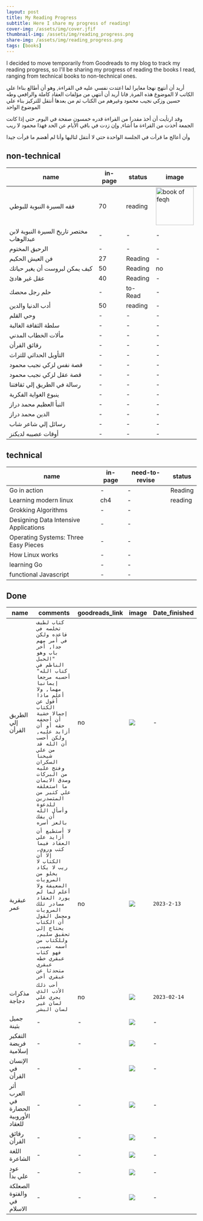 ```yaml
---
layout: post
title: My Reading Progress 
subtitle: Here I share my progress of reading!
cover-img: /assets/img/cover.jfif
thumbnail-img: /assets/img/reading_progress.png
share-img: /assets/img/reading_progress.png
tags: [books]
---
```



I decided to move temporarily from Goodreads to my blog to track my reading progress, so I'll be sharing my progress of reading the books I read, ranging from technical books to non-technical ones.

أريد أن أنتهج نهجا مغايرا لما اعتدت نفسي عليه في القراءة, وهو أن أطالع بناءا علي الكاتب لا الموضوع هذه المرة, فانا أريد
أن أنتهي من مؤلفات العقاد كاملة والرافعي وطه حسين وزكي نجيب محمود وغيرهم من الكتاب
ثم من بعدها أنتقل للتركيز بناء علي الموضوع الواحد

وقد ارتأيت أن أخذ مقدرا من القراءة قدره خمسون صفحة في اليوم, حتي إذا كانت الجمعة أخذت من القراءة ما أشاء, وإن زدت في باقي الأيام عن الحد فهذا محمود لا ريب

وأن أعالج ما قرأت في الجلسة الواحدة حتي لا أنتقل لتاليها وأنا لم أهضم ما قرأت جيدا

## non-technical

| name | in-page | status | image |
| --- | --- | --- | --- |
| فقه السيرة النبوية للبوطي | 70 | reading | <img src="https://www.neelwafurat.com/images/lb/abookstore/covers/carton/83/83380.jpg" height="100" width="100" alt="book of feqh" /> |
| مختصر تاريخ السيرة النبوية لابن عبدالوهاب | - | - | - | - |
| الرحيق المختوم | - | - | - | - |
| فن العيش الحكيم  | 27 | Reading |  - | no |
| كيف يمكن لبروست أن يغير حياتك | 50 | Reading | no |
| عقل غير هادئ | 40 | Reading | - |  no |
| حلم رجل محضك | - | to-Read | - | no |  
| أدب الدنيا والدين | 50 | reading | - | no |
| وحي القلم | - | -| - | - |
| سلطة الثقافة الغالبة | - | - | - | - |
| مألات الخطاب المدني | - | - | - |
| رقائق القرأن | - | - | - | - |
| التأويل الحداثي للتراث | - | - | - |
| قصة نفس لزكي نجيب محمود | - | - | - | - | - |
| قصة عقل لزكي نجيب محمود | - | - | - | - | - |
| رسالة في الطريق إلي ثقافتنا | - | - | - | - |
| ينبوع الغواية الفكرية | - | - | - | - |
| النبأ العظيم محمد دراز | - | - | - | - |
| الدين محمد دراز | - | - | - | - |
| رسائل إلي شاعر شاب | - | - | - | - |
| أوقات عصيبه لديكنز | - | - | - | - |

## technical

| name | in-page | need-to-revise | status |
| --- | -- | -- | --- |
| Go in action | - | - | Reading |
| Learning modern linux | ch4 | - | reading |
| Grokking Algorithms | - | - |
| Designing Data Intensive Applications | - | - |
| Operating Systems: Three Easy Pieces | - | - |
| How Linux works | - | - |
| learning Go | - | - |
| functional Javascript | - | - |

## Done

| name |  comments | goodreads_link | image | Date_finished |
| --| ---| -- | -- | --- |
| الطريق إلي القرأن | ```كتاب لطيف تخلصه في قاعده ولكن في أمر مهم جدا, أخر باب وهو "الحبل الناظم في كتاب الله" أحسبه مرجعا إيمانيا مهما, ولا أعلم ماذا أقول عن الكتاب إجمالا خشية أن أجحفه حقه أو أن أزايد عليه, ولكن أحسب أن الله قد من علي شيخنا السكران وفتح عليه من البركات وصدق الايمان ما استغلقه علي كثير من المتصدرين للدعوة وأسأل الله أن يفك بالعز أسره``` | no | <img src="https://www.8gharb.com/wp-content/uploads/2020/08/22-29.jpg" /> | - |
| عبقرية عمر  | ```لا أستطيع أن أزايد علي العقاد فيما كتب وروي, إلا أن الكتاب لا ريب لا يكاد يخلو من المرويات الضعيفة ولا أعلم لما لم يورد العقاد مصادر تلك المرويات ومجمل القول أن الكتاب يحتاج إلي تحقيق سليم, وللكتاب من اسمه نصيب, فهو كتاب عبقري خطه عبقري متحدثا عن عبقري أخر``` | no | <img src="https://downloads.hindawi.org/covers/svg/270x360/82068526.svg?v=5" />| `2023-2-13` |
| مذكرات دجاجة | ```أحب ذلك الأدب الذي يجري علي لسان غير لسان البشر``` | no | <img src="http://cdn.shopify.com/s/files/1/0286/8133/8966/products/NQB5H8x3eB.jpg?v=1672205436" /> | `2023-02-14` |
| جميل بثينة | - |  - | <img src="https://downloads.hindawi.org/covers/svg/270x360/83851413.svg?v=5" />  | - |
| التفكير فريضة إسلامية | - | - | <img src="https://downloads.hindawi.org/covers/svg/270x360/93849638.svg?v=5" /> | - |
| الإنسان في القرأن | - | - |  <img src="https://www.noor-book.com/publice/covers_cache_webp/1/7/3/7/462cc3f610737003eed9f170a99bd6e1.JPG.webp" />  | - |
| أثر العرب في الحضارة الأوروبية للعقاد | - | - | <img src="https://downloads.hindawi.org/covers/svg/270x360/57380918.svg?v=5" /> | -|
| رقائق القرأن | - | - | <img src="https://www.noor-book.com/publice/covers_cache_webp/1/9/f/8/d36b4e0b159f83c65546113ca3fc9b24.jpg.webp" /> | - |
| اللغة الشاعرة | - | - | <img src="https://downloads.hindawi.org/covers/svg/270x360/41740246.svg?v=5" />  | - |
| عود علي بدأ | - | - | <img src="https://downloads.hindawi.org/covers/svg/270x360/86057520.svg?v=5" />  | - |
| الصعلكة والفتوة في الاسلام | - | - | <img src="https://img.youm7.com/ArticleImgs/2021/3/1/40604-%D8%A7%D9%84%D8%B5%D8%B9%D9%84%D9%83%D8%A9-%D9%88%D8%A7%D9%84%D9%81%D8%AA%D9%88%D8%A9.jpg" />  | - |
